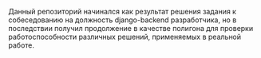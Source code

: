 Данный репозиторий начинался как результат решения задания к собеседованию на должность django-backend разработчика, но в последствии получил продолжение в качестве полигона для проверки работоспособности различных решений, применяемых в реальной работе.
